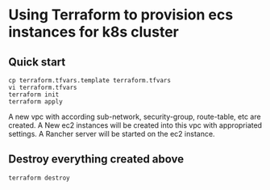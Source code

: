 # Using Terraform to provision ecs instances for k8s cluster

## Quick start

```shell
cp terraform.tfvars.template terraform.tfvars
vi terraform.tfvars
terraform init
terraform apply
```

A new vpc with according sub-network, security-group, route-table, etc are created.
A New ec2 instances will be created into this vpc with appropriated settings.
A Rancher server will be started on the ec2 instance.

## Destroy everything created above

```shell
terraform destroy
```
